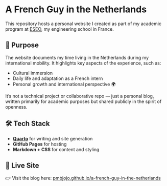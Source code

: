 # A French Guy in the Netherlands

This repository hosts a personal website I created as part of my academic program at [ESEO](https://www.eseo.fr/), my engineering school in France.

## 🎯 Purpose

The website documents my time living in the Netherlands during my international mobility.
It highlights key aspects of the experience, such as:

* Cultural immersion
* Daily life and adaptation as a French intern
* Personal growth and international perspective 🌍

It’s not a technical project or collaborative repo — just a personal blog, written primarily for academic purposes but shared publicly in the spirit of openness.

## 🛠️ Tech Stack

* **[Quarto](https://quarto.org/)** for writing and site generation
* **GitHub Pages** for hosting
* **Markdown + CSS** for content and styling

## 🔗 Live Site

👉 Visit the blog here: [pmbjojo.github.io/a-french-guy-in-the-netherlands](https://pmbjojo.github.io/a-french-guy-in-the-netherlands/)
